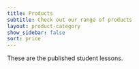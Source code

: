 ```yaml
---
title: Products
subtitle: Check out our range of products
layout: product-category
show_sidebar: false
sort: price
---
```


These are the published student lessons.